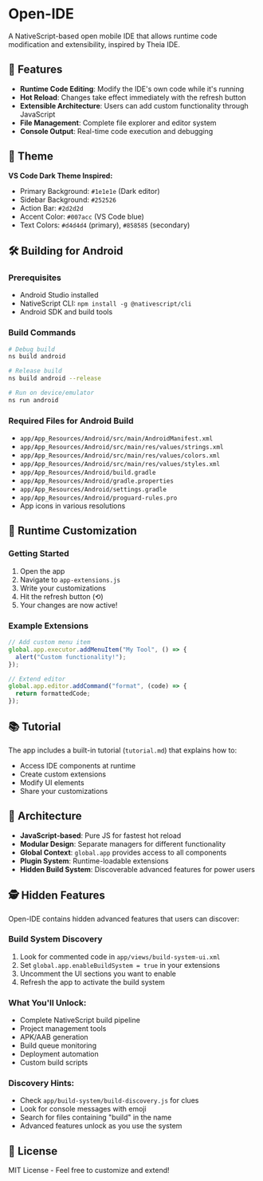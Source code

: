# Open-IDE

A NativeScript-based open mobile IDE that allows runtime code modification and extensibility, inspired by Theia IDE.

## 🚀 Features

- **Runtime Code Editing**: Modify the IDE's own code while it's running
- **Hot Reload**: Changes take effect immediately with the refresh button
- **Extensible Architecture**: Users can add custom functionality through JavaScript
- **File Management**: Complete file explorer and editor system
- **Console Output**: Real-time code execution and debugging

## 🎨 Theme

**VS Code Dark Theme Inspired:**
- Primary Background: `#1e1e1e` (Dark editor)
- Sidebar Background: `#252526` 
- Action Bar: `#2d2d2d`
- Accent Color: `#007acc` (VS Code blue)
- Text Colors: `#d4d4d4` (primary), `#858585` (secondary)

## 🛠️ Building for Android

### Prerequisites
- Android Studio installed
- NativeScript CLI: `npm install -g @nativescript/cli`
- Android SDK and build tools

### Build Commands
```bash
# Debug build
ns build android

# Release build  
ns build android --release

# Run on device/emulator
ns run android
```

### Required Files for Android Build
- `app/App_Resources/Android/src/main/AndroidManifest.xml`
- `app/App_Resources/Android/src/main/res/values/strings.xml`
- `app/App_Resources/Android/src/main/res/values/colors.xml`
- `app/App_Resources/Android/src/main/res/values/styles.xml`
- `app/App_Resources/Android/build.gradle`
- `app/App_Resources/Android/gradle.properties`
- `app/App_Resources/Android/settings.gradle`
- `app/App_Resources/Android/proguard-rules.pro`
- App icons in various resolutions

## 📱 Runtime Customization

### Getting Started
1. Open the app
2. Navigate to `app-extensions.js` 
3. Write your customizations
4. Hit the refresh button (⟲)
5. Your changes are now active!

### Example Extensions
```javascript
// Add custom menu item
global.app.executor.addMenuItem("My Tool", () => {
  alert("Custom functionality!");
});

// Extend editor
global.app.editor.addCommand("format", (code) => {
  return formattedCode;
});
```

## 📚 Tutorial
The app includes a built-in tutorial (`tutorial.md`) that explains how to:
- Access IDE components at runtime
- Create custom extensions
- Modify UI elements
- Share your customizations

## 🔧 Architecture
- **JavaScript-based**: Pure JS for fastest hot reload
- **Modular Design**: Separate managers for different functionality
- **Global Context**: `global.app` provides access to all components
- **Plugin System**: Runtime-loadable extensions
- **Hidden Build System**: Discoverable advanced features for power users

## 🕵️ Hidden Features

Open-IDE contains hidden advanced features that users can discover:

### **Build System Discovery**
1. Look for commented code in `app/views/build-system-ui.xml`
2. Set `global.app.enableBuildSystem = true` in your extensions
3. Uncomment the UI sections you want to enable
4. Refresh the app to activate the build system

### **What You'll Unlock:**
- Complete NativeScript build pipeline
- Project management tools
- APK/AAB generation
- Build queue monitoring
- Deployment automation
- Custom build scripts

### **Discovery Hints:**
- Check `app/build-system/build-discovery.js` for clues
- Look for console messages with emoji
- Search for files containing "build" in the name
- Advanced features unlock as you use the system

## 📄 License
MIT License - Feel free to customize and extend!

